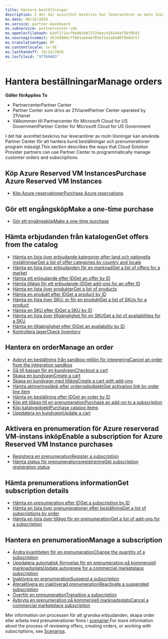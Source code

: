 ```yaml
---
title: Hantera beställningar
description: I det här avsnittet beskrivs hur leverantörer av moln lösningar kan använda Partner Center för att hantera kund beställningar och prenumerationer program mässigt.
ms.date: 08/16/2019
ms.service: partner-dashboard
ms.subservice: partnercenter-sdk
ms.openlocfilehash: b3df171ecf0e86cb07372deec420244af56f05d1
ms.sourcegitcommit: d53d300dc7fb01aeb4ef85bf2e3a6b80f868dc57
ms.translationtype: MT
ms.contentlocale: sv-SE
ms.lasthandoff: 10/14/2020
ms.locfileid: "97769483"
---
```

# <a name="manage-orders"></a><span data-ttu-id="2a713-103">Hantera beställningar</span><span class="sxs-lookup"><span data-stu-id="2a713-103">Manage orders</span></span>

<span data-ttu-id="2a713-104">**Gäller för**</span><span class="sxs-lookup"><span data-stu-id="2a713-104">**Applies To**</span></span>

- <span data-ttu-id="2a713-105">Partnercenter</span><span class="sxs-lookup"><span data-stu-id="2a713-105">Partner Center</span></span>
- <span data-ttu-id="2a713-106">Partner Center som drivs av 21Vianet</span><span class="sxs-lookup"><span data-stu-id="2a713-106">Partner Center operated by 21Vianet</span></span>
- <span data-ttu-id="2a713-107">Välkommen till Partnercenter för Microsoft Cloud for US Government</span><span class="sxs-lookup"><span data-stu-id="2a713-107">Partner Center for Microsoft Cloud for US Government</span></span>

<span data-ttu-id="2a713-108">I det här avsnittet beskrivs hur leverantörer av moln lösningar kan använda Partner Center för att hantera kund beställningar och prenumerationer program mässigt.</span><span class="sxs-lookup"><span data-stu-id="2a713-108">This section describes the ways that Cloud Solution Provider partners can use Partner Center to programmatically manage customer orders and subscriptions.</span></span>

## <a name="purchase-azure-reserved-vm-instances"></a><span data-ttu-id="2a713-109">Köp Azure Reserved VM Instances</span><span class="sxs-lookup"><span data-stu-id="2a713-109">Purchase Azure Reserved VM Instances</span></span>

- [<span data-ttu-id="2a713-110">Köp Azure-reservationer</span><span class="sxs-lookup"><span data-stu-id="2a713-110">Purchase Azure reservations</span></span>](purchase-azure-reservations.md)

## <a name="make-a-one-time-purchase"></a><span data-ttu-id="2a713-111">Gör ett engångsköp</span><span class="sxs-lookup"><span data-stu-id="2a713-111">Make a one-time purchase</span></span>

- [<span data-ttu-id="2a713-112">Gör ett engångsköp</span><span class="sxs-lookup"><span data-stu-id="2a713-112">Make a one-time purchase</span></span>](make-a-one-time-purchase.md)

## <a name="get-offers-from-the-catalog"></a><span data-ttu-id="2a713-113">Hämta erbjudanden från katalogen</span><span class="sxs-lookup"><span data-stu-id="2a713-113">Get offers from the catalog</span></span>

- [<span data-ttu-id="2a713-114">Hämta en lista över erbjudande kategorier efter land och nationella inställningar</span><span class="sxs-lookup"><span data-stu-id="2a713-114">Get a list of offer categories by country and locale</span></span>](get-a-list-of-offer-categories-by-country-and-locale.md)
- [<span data-ttu-id="2a713-115">Hämta en lista över erbjudanden för en marknad</span><span class="sxs-lookup"><span data-stu-id="2a713-115">Get a list of offers for a market</span></span>](get-a-list-of-offers-for-a-market.md)
- [<span data-ttu-id="2a713-116">Hämta ett erbjudande efter ID</span><span class="sxs-lookup"><span data-stu-id="2a713-116">Get an offer by ID</span></span>](get-an-offer-by-id.md)
- [<span data-ttu-id="2a713-117">Hämta tillägg för ett erbjudande-ID</span><span class="sxs-lookup"><span data-stu-id="2a713-117">Get add-ons for an offer ID</span></span>](get-addon-offers-by-offer-id.md)
- [<span data-ttu-id="2a713-118">Hämta en lista över produkter</span><span class="sxs-lookup"><span data-stu-id="2a713-118">Get a list of products</span></span>](get-a-list-of-products.md)
- [<span data-ttu-id="2a713-119">Hämta en produkt efter ID</span><span class="sxs-lookup"><span data-stu-id="2a713-119">Get a product by ID</span></span>](get-a-product-by-id.md)
- [<span data-ttu-id="2a713-120">Hämta en lista över SKU: er för en produkt</span><span class="sxs-lookup"><span data-stu-id="2a713-120">Get a list of SKUs for a product</span></span>](get-a-list-of-skus-for-a-product.md)
- [<span data-ttu-id="2a713-121">Hämta en SKU efter ID</span><span class="sxs-lookup"><span data-stu-id="2a713-121">Get a SKU by ID</span></span>](get-a-sku-by-id.md)
- [<span data-ttu-id="2a713-122">Hämta en lista över tillgänglighet för en SKU</span><span class="sxs-lookup"><span data-stu-id="2a713-122">Get a list of availabilities for a SKU</span></span>](get-a-list-of-availabilities-for-a-sku.md)
- [<span data-ttu-id="2a713-123">Hämta en tillgänglighet efter ID</span><span class="sxs-lookup"><span data-stu-id="2a713-123">Get an availability by ID</span></span>](get-an-availability-by-id.md)
- [<span data-ttu-id="2a713-124">Kontrollera lager</span><span class="sxs-lookup"><span data-stu-id="2a713-124">Check Inventory</span></span>](check-inventory.md)

## <a name="manage-an-order"></a><span data-ttu-id="2a713-125">Hantera en order</span><span class="sxs-lookup"><span data-stu-id="2a713-125">Manage an order</span></span>

- [<span data-ttu-id="2a713-126">Avbryt en beställning från sandbox-miljön för integrering</span><span class="sxs-lookup"><span data-stu-id="2a713-126">Cancel an order from the integration sandbox</span></span>](cancel-an-order-from-the-integration-sandbox.md)
- [<span data-ttu-id="2a713-127">Gå till kassan för en kundvagn</span><span class="sxs-lookup"><span data-stu-id="2a713-127">Checkout a cart</span></span>](checkout-a-cart.md)
- [<span data-ttu-id="2a713-128">Skapa en kundvagn</span><span class="sxs-lookup"><span data-stu-id="2a713-128">Create a cart</span></span>](create-a-cart.md)
- [<span data-ttu-id="2a713-129">Skapa en kundvagn med tillägg</span><span class="sxs-lookup"><span data-stu-id="2a713-129">Create a cart with add-ons</span></span>](create-a-cart-with-add-ons.md)
- [<span data-ttu-id="2a713-130">Hämta aktiveringslänk efter orderradsobjekt</span><span class="sxs-lookup"><span data-stu-id="2a713-130">Get activation link by order line item</span></span>](get-activation-link-by-order-line-item.md)
- [<span data-ttu-id="2a713-131">Hämta en beställning efter ID</span><span class="sxs-lookup"><span data-stu-id="2a713-131">Get an order by ID</span></span>](get-an-order-by-id.md)
- [<span data-ttu-id="2a713-132">Köp ett tillägg till en prenumeration</span><span class="sxs-lookup"><span data-stu-id="2a713-132">Purchase an add-on to a subscription</span></span>](purchase-an-add-on-to-a-subscription.md)
- [<span data-ttu-id="2a713-133">Köp katalogobjekt</span><span class="sxs-lookup"><span data-stu-id="2a713-133">Purchase catalog items</span></span>](purchase-catalog-items.md)
- [<span data-ttu-id="2a713-134">Uppdatera en kundvagn</span><span class="sxs-lookup"><span data-stu-id="2a713-134">Update a cart</span></span>](update-a-cart.md)

## <a name="enable-a-subscription-for-azure-reserved-vm-instance-purchases"></a><span data-ttu-id="2a713-135">Aktivera en prenumeration för Azure reserverad VM-instans inköp</span><span class="sxs-lookup"><span data-stu-id="2a713-135">Enable a subscription for Azure Reserved VM Instance purchases</span></span>

- [<span data-ttu-id="2a713-136">Registrera en prenumeration</span><span class="sxs-lookup"><span data-stu-id="2a713-136">Register a subscription</span></span>](register-a-subscription.md)
- [<span data-ttu-id="2a713-137">Hämta status för prenumerationsregistrering</span><span class="sxs-lookup"><span data-stu-id="2a713-137">Get subscription registration status</span></span>](get-subscription-registration-status.md)

## <a name="get-subscription-details"></a><span data-ttu-id="2a713-138">Hämta prenumerations information</span><span class="sxs-lookup"><span data-stu-id="2a713-138">Get subscription details</span></span>

- [<span data-ttu-id="2a713-139">Hämta en prenumeration efter ID</span><span class="sxs-lookup"><span data-stu-id="2a713-139">Get a subscription by ID</span></span>](get-a-subscription-by-id.md)
- [<span data-ttu-id="2a713-140">Hämta en lista över prenumerationer efter beställning</span><span class="sxs-lookup"><span data-stu-id="2a713-140">Get a list of subscriptions by order</span></span>](get-a-list-of-subscriptions-by-order.md)
- [<span data-ttu-id="2a713-141">Hämta en lista över tillägg för en prenumeration</span><span class="sxs-lookup"><span data-stu-id="2a713-141">Get a list of add-ons for a subscription</span></span>](get-a-list-of-add-ons-for-a-subscription.md)

## <a name="manage-a-subscription"></a><span data-ttu-id="2a713-142">Hantera en prenumeration</span><span class="sxs-lookup"><span data-stu-id="2a713-142">Manage a subscription</span></span>

- [<span data-ttu-id="2a713-143">Ändra kvantiteten för en prenumeration</span><span class="sxs-lookup"><span data-stu-id="2a713-143">Change the quantity of a subscription</span></span>](change-the-quantity-of-a-subscription.md)
- [<span data-ttu-id="2a713-144">Uppdatera automatisk förnyelse för en prenumeration på kommersiell marknadsplats</span><span class="sxs-lookup"><span data-stu-id="2a713-144">Update autorenew for a commercial marketplace subscription</span></span>](update-autorenew-for-an-azure-marketplace-subscription.md)
- [<span data-ttu-id="2a713-145">Inaktivera en prenumeration</span><span class="sxs-lookup"><span data-stu-id="2a713-145">Suspend a subscription</span></span>](suspend-a-subscription.md)
- [<span data-ttu-id="2a713-146">Återaktivera en inaktiverad prenumeration</span><span class="sxs-lookup"><span data-stu-id="2a713-146">Reactivate a suspended subscription</span></span>](reactivate-a-suspended-a-subscription.md)
- [<span data-ttu-id="2a713-147">Överför en prenumeration</span><span class="sxs-lookup"><span data-stu-id="2a713-147">Transition a subscription</span></span>](transition-a-subscription.md)
- [<span data-ttu-id="2a713-148">Avbryta en prenumeration på kommersiell marknadsplats</span><span class="sxs-lookup"><span data-stu-id="2a713-148">Cancel a commercial marketplace subscription</span></span>](cancel-an-azure-marketplace-subscription.md)

<span data-ttu-id="2a713-149">Mer information om processen för att granska erbjudanden, skapa order eller arbeta med prenumerationer finns i [scenarier](scenarios.md).</span><span class="sxs-lookup"><span data-stu-id="2a713-149">For more information about the process of reviewing offers, creating orders, or working with subscriptions, see [Scenarios](scenarios.md).</span></span>
